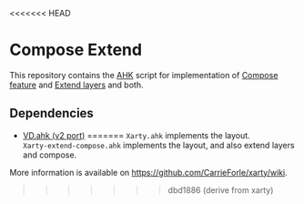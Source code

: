 <<<<<<< HEAD
# Compose Extend
This repository contains the [AHK](https://www.autohotkey.com/) script for implementation of [Compose feature](https://dreymar.colemak.org/layers-main.html#sequences) and [Extend layers](https://dreymar.colemak.org/layers-extend.html) and both.

## Dependencies
- [VD.ahk (v2 port)](https://github.com/FuPeiJiang/VD.ahk/tree/v2_port)
=======
`Xarty.ahk` implements the layout.  
`Xarty-extend-compose.ahk` implements the layout, and also extend layers and compose.  
  
More information is available on https://github.com/CarrieForle/xarty/wiki.
>>>>>>> dbd1886 (derive from xarty)
